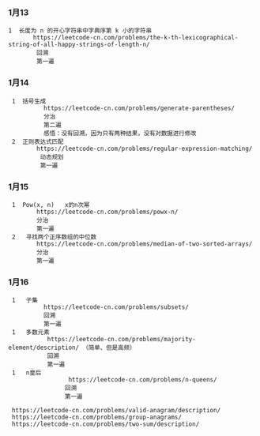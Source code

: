 ### 1月13
    1  长度为 n 的开心字符串中字典序第 k 小的字符串
           https://leetcode-cn.com/problems/the-k-th-lexicographical-string-of-all-happy-strings-of-length-n/
            回溯
            第一遍 
### 1月14   
     1  括号生成        
              https://leetcode-cn.com/problems/generate-parentheses/
              分治
              第二遍 
              感悟：没有回溯，因为只有两种结果，没有对数据进行修改
     2  正则表达式匹配
            https://leetcode-cn.com/problems/regular-expression-matching/
             动态规划
             第一遍 
### 1月15
     1  Pow(x, n)   x的n次幂       
            https://leetcode-cn.com/problems/powx-n/
            分治
            第一遍 
     2   寻找两个正序数组的中位数      
            https://leetcode-cn.com/problems/median-of-two-sorted-arrays/
            分治
            第一遍 
### 1月16
     1   子集     
              https://leetcode-cn.com/problems/subsets/
              回溯
              第一遍 
     1   多数元素       
               https://leetcode-cn.com/problems/majority-element/description/ （简单、但是高频）
               回溯
               第一遍       
     1   n皇后     
                     https://leetcode-cn.com/problems/n-queens/
                    回溯
                    第一遍       
          
     https://leetcode-cn.com/problems/valid-anagram/description/
     https://leetcode-cn.com/problems/group-anagrams/
     https://leetcode-cn.com/problems/two-sum/description/
     